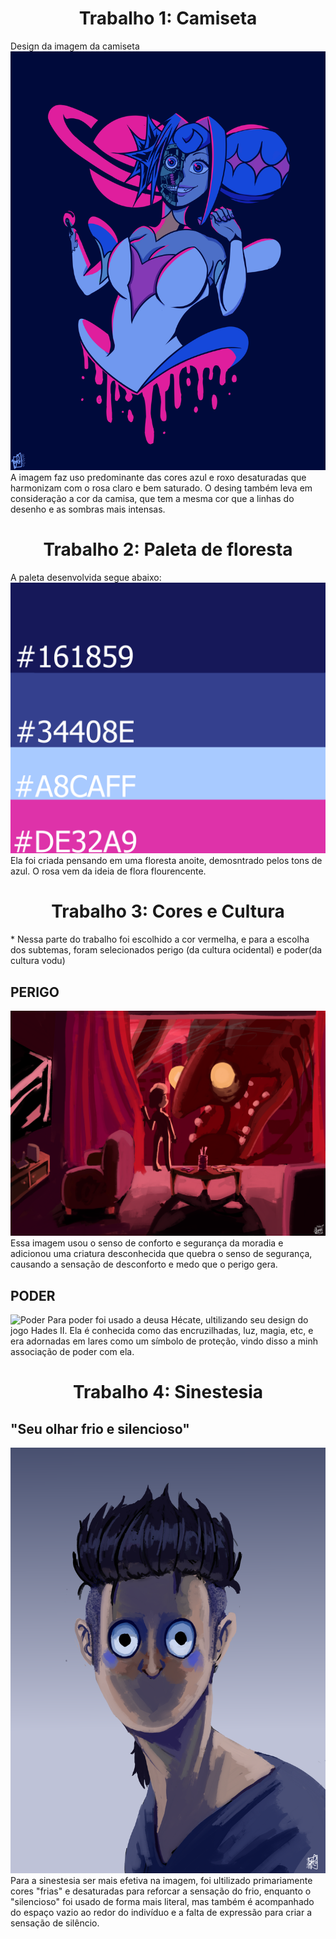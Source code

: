 
<div style="text-align: center;">
  <h1>Trabalho 1: Camiseta</h1>
</div>

Design da imagem da camiseta
![KOG](imagens/27_ShirtKOG.png)
A imagem faz uso predominante das cores azul e roxo desaturadas que harmonizam com o rosa claro e bem saturado. O desing também leva em consideração a cor da camisa, que tem a mesma cor que a linhas do desenho e as sombras mais intensas. 

<div style="text-align: center;">
  <h1>Trabalho 2: Paleta de floresta</h1>
</div>

A paleta desenvolvida segue abaixo:
![Pallet](imagens/ColorPallet_NightForest.png)
Ela foi criada pensando em uma floresta anoite, demosntrado pelos tons de azul. O rosa vem da ideia de flora flourencente.

<div style="text-align: center;">
  <h1>
Trabalho 3: Cores e Cultura</h1>
</div>
* Nessa parte do trabalho foi escolhido a cor vermelha, e para a escolha dos subtemas, foram selecionados perigo (da cultura ocidental) e poder(da cultura vodu)



## PERIGO
![Perigo](imagens/30_Fear.png)
Essa imagem usou o senso de conforto e segurança da moradia e adicionou uma criatura desconhecida que quebra o senso de segurança, causando a sensação de desconforto e medo que o perigo gera.



## PODER
![Poder](imagens/31_Power.png)
Para poder foi usado a deusa Hécate, ultilizando seu design do jogo Hades II. Ela é conhecida como das encruzilhadas, luz, magia, etc, e era adornadas em lares como um símbolo de proteção, vindo disso a minh associação de poder com ela. 

<div style="text-align: center;">
  <h1>
Trabalho 4: Sinestesia</h1>
</div>

## "Seu olhar frio e silencioso"
![Sinestesia](imagens/32_Seu_olhar_frio_e_silencioso.png)
Para a sinestesia ser mais efetiva na imagem, foi ultilizado primariamente cores "frias" e desaturadas para reforcar a sensação do frio, enquanto o "silencioso" foi usado de forma mais literal, mas também é acompanhado do espaço vazio ao redor do indivíduo e a falta de expressão para criar a sensação de silêncio.

